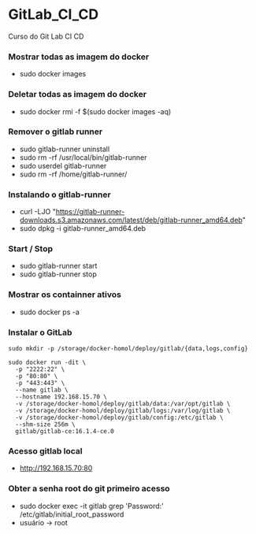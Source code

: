 # GitLab_CI_CD
Curso do Git Lab CI CD

### Mostrar todas as imagem do docker 
- sudo docker images

### Deletar todas as imagem do docker 
- sudo docker rmi -f $(sudo docker images -aq)

### Remover o gitlab runner
- sudo gitlab-runner uninstall
- sudo rm -rf /usr/local/bin/gitlab-runner
- sudo userdel gitlab-runner
- sudo rm -rf /home/gitlab-runner/

### Instalando o gitlab-runner
- curl -LJO "https://gitlab-runner-downloads.s3.amazonaws.com/latest/deb/gitlab-runner_amd64.deb"
- sudo dpkg -i gitlab-runner_amd64.deb

### Start / Stop
- sudo gitlab-runner start
- sudo gitlab-runner stop

### Mostrar os containner ativos 
- sudo docker ps -a

### Instalar o GitLab


    sudo mkdir -p /storage/docker-homol/deploy/gitlab/{data,logs,config}
    
    sudo docker run -dit \
      -p "2222:22" \
      -p "80:80" \
      -p "443:443" \
      --name gitlab \
      --hostname 192.168.15.70 \
      -v /storage/docker-homol/deploy/gitlab/data:/var/opt/gitlab \
      -v /storage/docker-homol/deploy/gitlab/logs:/var/log/gitlab \
      -v /storage/docker-homol/deploy/gitlab/config:/etc/gitlab \
      --shm-size 256m \
      gitlab/gitlab-ce:16.1.4-ce.0


### Acesso gitlab local
- http://192.168.15.70:80

### Obter a senha root do git primeiro acesso
- sudo docker exec -it gitlab grep 'Password:' /etc/gitlab/initial_root_password
- usuário -> root
